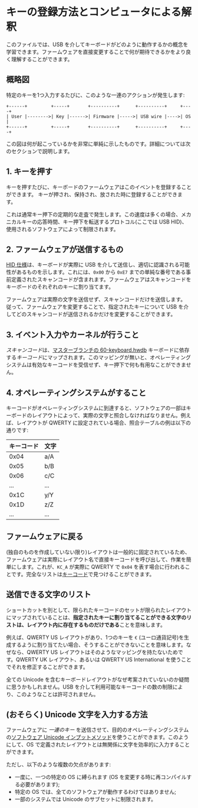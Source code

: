 # キーの登録方法とコンピュータによる解釈

<!---
  original document: 0.9.32:docs/how_keyboards_work.md
  git diff 0.9.32 HEAD -- docs/how_keyboards_work.md | cat
-->

このファイルでは、USB を介してキーボードがどのように動作するかの概念を学習できます。ファームウェアを直接変更することで何が期待できるかをより良く理解することができます。

## 概略図

特定のキーを1つ入力するたびに、このような一連のアクションが発生します:

```text
+------+         +-----+       +----------+      +----------+     +----+
| User |-------->| Key |------>| Firmware |----->| USB wire |---->| OS |
+------+         +-----+       +----------+      +----------+     +----+
```

この図は何が起こっているかを非常に単純に示したものです。詳細については次のセクションで説明します。

## 1. キーを押す

キーを押すたびに、キーボードのファームウェアはこのイベントを登録することができます。
キーが押され、保持され、放された時に登録することができます。

これは通常キー押下の定期的な走査で発生します。この速度は多くの場合、メカニカルキーの応答時間、キー押下を転送するプロトコル(ここでは USB HID)、使用されるソフトウェアによって制限されます。

## 2. ファームウェアが送信するもの

[HID 仕様](https://www.usb.org/sites/default/files/documents/hut1_12v2.pdf)は、キーボードが実際に USB を介して送信し、適切に認識される可能性があるものを示します。これには、`0x00` から `0xE7` までの単純な番号である事前定義されたスキャンコードが含まれます。ファームウェアはスキャンコードをキーボードのそれぞれのキーに割り当てます。

ファームウェアは実際の文字を送信せず、スキャンコードだけを送信します。
従って、ファームウェアを変更することで、指定されたキーについて USB を介してどのスキャンコードが送信されるかだけを変更することができます。

## 3. イベント入力やカーネルが行うこと

*スキャンコード*は、[マスターブランチの 60-keyboard.hwdb](https://github.com/systemd/systemd/blob/master/hwdb.d/60-keyboard.hwdb) キーボードに依存する*キーコード*にマップされます。このマッピングが無いと、オペレーティングシステムは有効なキーコードを受信せず、キー押下で何も有用なことができません。

## 4. オペレーティングシステムがすること

キーコードがオペレーティングシステムに到達すると、ソフトウェアの一部はキーボードのレイアウトによって、実際の文字と照合しなければなりません。例えば、レイアウトが QWERTY に設定されている場合、照合テーブルの例は以下の通りです:

| キーコード | 文字 |
|---------|-----------|
| 0x04 | a/A |
| 0x05 | b/B |
| 0x06 | c/C |
| ... | ... |
| 0x1C | y/Y |
| 0x1D | z/Z |
| ... | ... |

## ファームウェアに戻る

(独自のものを作成していない限り)レイアウトは一般的に固定されているため、ファームウェアは実際にレイアウト名で直接キーコードを呼び出して、作業を簡単にします。これが、`KC_A` が実際に QWERTY で `0x04` を表す場合に行われることです。完全なリストは[キーコード](ja/keycodes.md)で見つけることができます。

## 送信できる文字のリスト

ショートカットを別として、限られたキーコードのセットが限られたレイアウトにマップされていることは、**指定されたキーに割り当てることができる文字のリストは、レイアウト内に存在するものだけである**ことを意味します。

例えば、QWERTY US レイアウトがあり、1つのキーを `€` (ユーロ通貨記号)を生成するように割り当てたい場合、そうすることができないことを意味します。なぜなら、QWERTY US レイアウトはそのようなマッピングを持たないためです。QWERTY UK レイアウト、あるいは QWERTY US International を使うことでそれを修正することができます。

全ての Unicode を含むキーボードレイアウトがなぜ考案されていないのか疑問に思うかもしれません。USB を介して利用可能なキーコードの数の制限により、このようなことは許可されません。

## (おそらく) Unicode 文字を入力する方法

ファームウェアに *一連のキー* を送信させて、目的のオペレーティングシステムの[ソフトウェア Unicode インプットメソッド](https://en.wikipedia.org/wiki/Unicode_input#Hexadecimal_input)を使うことができます。このようにして、OS で定義されたレイアウトとは無関係に文字を効率的に入力することができます。

ただし、以下のような複数の欠点があります:

- 一度に、一つの特定の OS に縛られます (OS を変更する時に再コンパイルする必要があります);
- 特定の OS では、全てのソフトウェアが動作するわけではありません;
- 一部のシステムでは Unicode のサブセットに制限されます。
